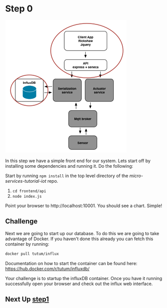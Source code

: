 # Step 0

![image](../docs/step0.png)

In this step we have a simple front end for our system. Lets start off by installing some dependencies and running it. Do the following:

Start by running `npm install` in the top level directory of the _micro-services-tutorial-iot_ repo.

1. `cd frontend/api`
2. `node index.js`

Point your browser to http://localhost:10001. You should see a chart. Simple!

## Challenge
Next we are going to start up our database. To do this we are going to take advantage of Docker. If you haven't done this already you can fetch this container by running:

```sh
docker pull tutum/influx
```

Documentation on how to start the container can be found here: https://hub.docker.com/r/tutum/influxdb/

Your challenge is to startup the influxDB container. Once you have it running successfully open your browser and check out the influx web interface.

## Next Up [step1](../step1/README.md)
